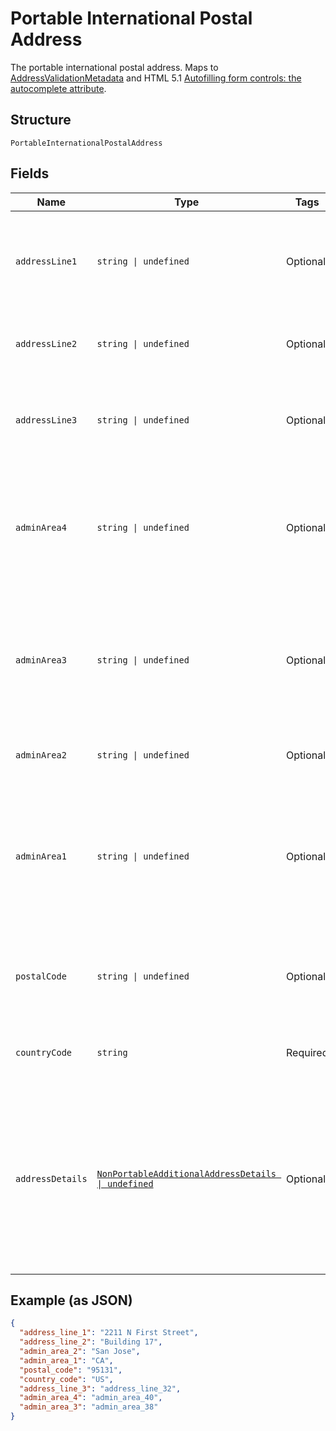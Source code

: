
# Portable International Postal Address

The portable international postal address. Maps to [AddressValidationMetadata](https://github.com/googlei18n/libaddressinput/wiki/AddressValidationMetadata) and HTML 5.1 [Autofilling form controls: the autocomplete attribute](https://www.w3.org/TR/html51/sec-forms.html#autofilling-form-controls-the-autocomplete-attribute).

## Structure

`PortableInternationalPostalAddress`

## Fields

| Name | Type | Tags | Description |
|  --- | --- | --- | --- |
| `addressLine1` | `string \| undefined` | Optional | The first line of the address. For example, number or street. For example, `173 Drury Lane`. Required for data entry and compliance and risk checks. Must contain the full address.<br>**Constraints**: *Maximum Length*: `300` |
| `addressLine2` | `string \| undefined` | Optional | The second line of the address. For example, suite or apartment number.<br>**Constraints**: *Maximum Length*: `300` |
| `addressLine3` | `string \| undefined` | Optional | The third line of the address, if needed. For example, a street complement for Brazil, direction text, such as `next to Walmart`, or a landmark in an Indian address.<br>**Constraints**: *Maximum Length*: `100` |
| `adminArea4` | `string \| undefined` | Optional | The neighborhood, ward, or district. Smaller than `admin_area_level_3` or `sub_locality`. Value is: The postal sorting code for Guernsey and many French territories, such as French Guiana. The fine-grained administrative levels in China.<br>**Constraints**: *Maximum Length*: `100` |
| `adminArea3` | `string \| undefined` | Optional | A sub-locality, suburb, neighborhood, or district. Smaller than `admin_area_level_2`. Value is: Brazil. Suburb, bairro, or neighborhood. India. Sub-locality or district. Street name information is not always available but a sub-locality or district can be a very small area.<br>**Constraints**: *Maximum Length*: `100` |
| `adminArea2` | `string \| undefined` | Optional | A city, town, or village. Smaller than `admin_area_level_1`.<br>**Constraints**: *Maximum Length*: `120` |
| `adminArea1` | `string \| undefined` | Optional | The highest level sub-division in a country, which is usually a province, state, or ISO-3166-2 subdivision. Format for postal delivery. For example, `CA` and not `California`. Value, by country, is: UK. A county. US. A state. Canada. A province. Japan. A prefecture. Switzerland. A kanton.<br>**Constraints**: *Maximum Length*: `300` |
| `postalCode` | `string \| undefined` | Optional | The postal code, which is the zip code or equivalent. Typically required for countries with a postal code or an equivalent. See [postal code](https://en.wikipedia.org/wiki/Postal_code).<br>**Constraints**: *Maximum Length*: `60` |
| `countryCode` | `string` | Required | The [two-character ISO-3166-1 country code](/docs/integration/direct/rest/country-codes/) of the bank.<br>**Constraints**: *Minimum Length*: `2`, *Maximum Length*: `2`, *Pattern*: `^([A-Z]{2}\|C2)$` |
| `addressDetails` | [`NonPortableAdditionalAddressDetails \| undefined`](../../doc/models/non-portable-additional-address-details.md) | Optional | The non-portable additional address details that are sometimes needed for compliance, risk, or other scenarios where fine-grain address information might be needed. Not portable with common third party and open source. Redundant with core fields.<br/>For example, `address_portable.address_line_1` is usually a combination of `address_details.street_number`, `street_name`, and `street_type`. |

## Example (as JSON)

```json
{
  "address_line_1": "2211 N First Street",
  "address_line_2": "Building 17",
  "admin_area_2": "San Jose",
  "admin_area_1": "CA",
  "postal_code": "95131",
  "country_code": "US",
  "address_line_3": "address_line_32",
  "admin_area_4": "admin_area_40",
  "admin_area_3": "admin_area_38"
}
```

